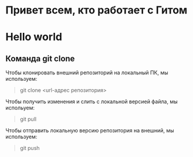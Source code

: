 # Привет всем, кто работает с Гитом
# Hello world
## Команда git clone

Чтобы клонировать внешний репозиторий на локальный ПК, мы используем:
> git clone <url-адрес репозитория>

Чтобы получить изменения и слить с локальной версией файла, мы испольуем:
> git pull

Чтобы отправить локальную версию репозитория на внешний, мы используем:
> git push